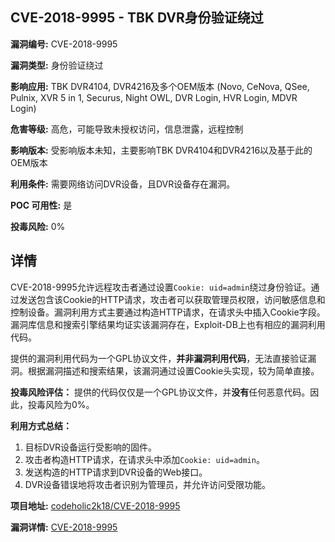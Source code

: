 ## CVE-2018-9995 - TBK DVR身份验证绕过

**漏洞编号:** CVE-2018-9995

**漏洞类型:** 身份验证绕过

**影响应用:** TBK DVR4104, DVR4216及多个OEM版本 (Novo, CeNova, QSee, Pulnix, XVR 5 in 1, Securus, Night OWL, DVR Login, HVR Login, MDVR Login)

**危害等级:** 高危，可能导致未授权访问，信息泄露，远程控制

**影响版本:** 受影响版本未知，主要影响TBK DVR4104和DVR4216以及基于此的OEM版本

**利用条件:** 需要网络访问DVR设备，且DVR设备存在漏洞。

**POC 可用性:** 是

**投毒风险:** 0%

## 详情

CVE-2018-9995允许远程攻击者通过设置`Cookie: uid=admin`绕过身份验证。通过发送包含该Cookie的HTTP请求，攻击者可以获取管理员权限，访问敏感信息和控制设备。漏洞利用方式主要通过构造HTTP请求，在请求头中插入Cookie字段。漏洞库信息和搜索引擎结果均证实该漏洞存在，Exploit-DB上也有相应的漏洞利用代码。

提供的漏洞利用代码为一个GPL协议文件，**并非漏洞利用代码**，无法直接验证漏洞。根据漏洞描述和搜索结果，该漏洞通过设置Cookie头实现，较为简单直接。

**投毒风险评估：**
提供的代码仅仅是一个GPL协议文件，并**没有**任何恶意代码。因此，投毒风险为0%。

**利用方式总结：**
1.  目标DVR设备运行受影响的固件。
2.  攻击者构造HTTP请求，在请求头中添加`Cookie: uid=admin`。
3.  发送构造的HTTP请求到DVR设备的Web接口。
4.  DVR设备错误地将攻击者识别为管理员，并允许访问受限功能。

**项目地址:** [codeholic2k18/CVE-2018-9995](https://github.com/codeholic2k18/CVE-2018-9995)

**漏洞详情:** [CVE-2018-9995](https://nvd.nist.gov/vuln/detail/CVE-2018-9995)